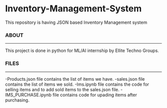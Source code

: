 # Inventory-Management-System
This repository is having JSON based Inventory Management system 

### ABOUT
--------
This project is done in python for ML/AI internship by Ellite Techno Groups.

### FILES
---------
-Products.json file contains the list of items we have.
-sales.json file contains the list of items we sold.
-Ims.ipynb file contains the code for selling items and to add sold items to the sales.json file.
-IMS_PURCHASE.ipynb file contains code for upading items after purchasing.
